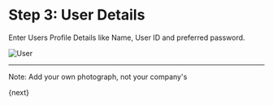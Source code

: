 # Step 3: User Details

Enter Users Profile Details like Name, User ID and preferred password.

<img alt="User" class="screenshot"
src="/assets/manual_erpnext_com/img/setup-wizard/step-3.png">

---

Note: Add your own photograph, not your company's

{next}
